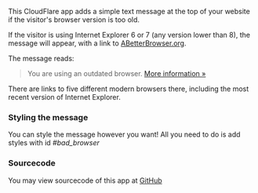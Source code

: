 This CloudFlare app adds a simple text message at the top of your website if the visitor's browser version is too old.

If the visitor is using Internet Explorer 6 or 7 (any version lower than 8), the message will appear, with a link to [ABetterBrowser.org](http://abetterbrowser.org/).

The message reads:

> You are using an outdated browser. [More information &#187;](http://abetterbrowser.org/)

There are links to five different modern browsers there, including the most recent version of Internet Explorer.

### Styling the message

You can style the message however you want! All you need to do is add styles with id *#bad_browser*

### Sourcecode
You may view sourcecode of this app at [GitHub](https://github.com/xPaw/CF-ABetterBrowser)
